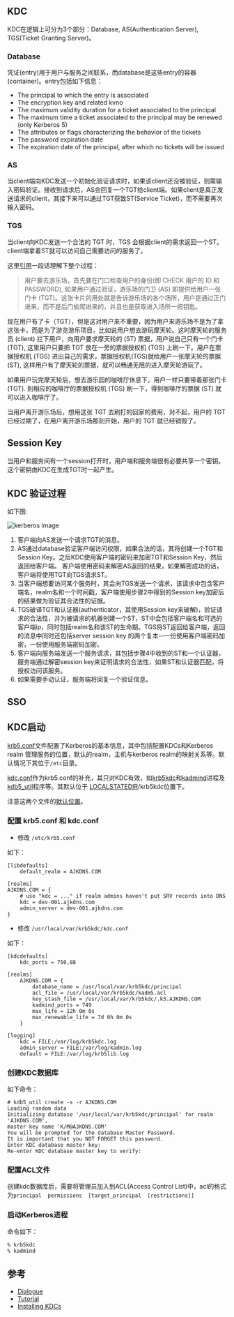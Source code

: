 
KDC
---
KDC在逻辑上可分为3个部分：Database, AS(Authentication Server), TGS(Ticket Granting Server)。

### Database
凭证(entry)用于用户与服务之间联系，而database是这些entry的容器(container)。entry包括如下信息：  
- The principal to which the entry is associated
- The encryption key and related kvno
- The maximum validity duration for a ticket associated to the principal
- The maximum time a ticket associated to the principal may be renewed (only Kerberos 5)
- The attributes or flags characterizing the behavior of the tickets
- The password expiration date
- The expiration date of the principal, after which no tickets will be issued

### AS
当client端向KDC发送一个初始化验证请求时，如果该client还没被验证，则需输入密码验证。接收到请求后，AS会回复一个TGT给client端。如果client是真正发送请求的client，其接下来可以通过TGT获致ST(Service Ticket)，而不需要再次输入密码。

### TGS
当client向KDC发送一个合法的 TGT 时，TGS 会根据client的需求返回一个ST。client端拿着ST就可以访问自己需要访问的服务了。

这里[引用](http://www.ahathinking.com/archives/243.html)一段话理解下整个过程：
>用户要去游乐场，首先要在门口检查用户的身份(即 CHECK 用户的 ID 和 PASSWORD), 如果用户通过验证，游乐场的门卫 (AS) 即提供给用户一张门卡 (TGT)。这张卡片的用处就是告诉游乐场的各个场所，用户是通过正门进来，而不是后门偷爬进来的，并且也是获取进入场所一把钥匙。

现在用户有了卡（TGT），但是这对用户来不重要，因为用户来游乐场不是为了拿这张卡，而是为了游览游乐项目，比如说用户想去游玩摩天轮。这时摩天轮的服务员 (client) 拦下用户，向用户要求摩天轮的 (ST) 票据，用户说自己只有一个门卡 (TGT), 这里用户只要把 TGT 放在一旁的票据授权机 (TGS) 上刷一下。用户在票据授权机 (TGS) 进出自己的需求，票据授权机(TGS)就给用户一张摩天轮的票据 (ST), 这样用户有了摩天轮的票据，就可以畅通无阻的进入摩天轮游玩了。

如果用户玩完摩天轮后，想去游乐园的咖啡厅休息下，用户一样只要带着那张门卡 (TGT). 到相应的咖啡厅的票据授权机 (TGS) 刷一下，得到咖啡厅的票据 (ST) 就可以进入咖啡厅了。

当用户离开游乐场后，想用这张 TGT 去刷打的回家的费用，对不起，用户的 TGT 已经过期了，在用户离开游乐场那刻开始，用户的 TGT 就已经销毁了。

Session Key
---
当用户和服务间有一个session打开时，用户端和服务端很有必要共享一个密钥。	这个密钥由KDC在生成TGT时一起产生。

KDC 验证过程
---
如下图:

 ![kerberos image](../../../img/krbmsg.gif)

1. 客户端向AS发送一个请求TGT的消息。
2. AS通过database验证客户端访问权限，如果合法的话，其将创建一个TGT和Session Key。之后KDC使用客户端的密码来加密TGT和Session Key，然后返回给客户端。
   客户端使用密码来解密AS返回的结果，如果解密成功的话，客户端将使用TGT向TGS请求ST。
3. 当客户端想要访问某个服务时，其会向TGS发送一个请求，该请求中包含客户端名，realm名和一个时间戳，客户端使用步骤2中得到的Session key加密后的结果做为验证其合法性的证据。
4. TGS破译TGT和认证器(authenticator，其使用Session key来破解)，验证请求的合法性，并为被请求的机器创建一个ST，ST中会包括客户端名和可选的客户端ip，同时包括realm名和该ST的生命期。TGS将ST返回给客户端，返回的消息中同时还包括server session key 的两个复本--一份使用客户端密码加密，一份使用服务端密码加密。
5. 客户端向服务端发送一个服务请求，其包括步骤4中收到的ST和一个认证器，服务端通过解密session key来证明请求的合法性，如果ST和认证器匹配，将授权访问该服务。
6. 如果需要手动认证，服务端将回复一个验证信息。

SSO
----

KDC启动
---
[krb5.conf](http://web.mit.edu/kerberos/krb5-current/doc/admin/conf_files/krb5_conf.html#krb5-conf-5)文件配置了Kerberos的基本信息，其中包括配置KDCs和Kerberos realm 管理服务的位置，默认的realm，主机与kerberos realm的映射关系等。默认情况下其位于`/etc`目录。

[kdc.conf](http://web.mit.edu/kerberos/krb5-current/doc/admin/conf_files/kdc_conf.html#kdc-conf-5)作为krb5.conf的补充，其只对KDC有效，如[krb5kdc](http://web.mit.edu/kerberos/krb5-current/doc/admin/admin_commands/krb5kdc.html#krb5kdc-8)和[kadmind](http://web.mit.edu/kerberos/krb5-current/doc/admin/admin_commands/kadmind.html#kadmind-8)进程及[kdb5_util](http://web.mit.edu/kerberos/krb5-current/doc/admin/admin_commands/kdb5_util.html#kdb5-util-8)程序等。其默认位于 [LOCALSTATEDIR](http://web.mit.edu/kerberos/krb5-current/doc/mitK5defaults.html#paths)/krb5kdc位置下。

注意这两个文件的[默认位置](http://web.mit.edu/kerberos/krb5-current/doc/mitK5defaults.html#paths)。

### 配置 krb5.conf 和 kdc.conf
- 修改 `/etc/krb5.conf`

如下：
```
[libdefaults]
	default_realm = AJKDNS.COM

[realms]
AJKDNS.COM = {
	# use "kdc = ..." if realm admins haven't put SRV records into DNS
	kdc = dev-001.ajkdns.com
	admin_server = dev-001.ajkdns.com
}
```

- 修改 `/usr/local/var/krb5kdc/kdc.conf`

如下：
```
[kdcdefaults]
	kdc_ports = 750,88

[realms]
	AJKDNS.COM = {
		database_name = /usr/local/var/krb5kdc/principal
		acl_file = /usr/local/var/krb5kdc/kadm5.acl
		key_stash_file = /usr/local/var/krb5kdc/.k5.AJKDNS.COM
		kadmind_ports = 749
		max_life = 12h 0m 0s
		max_renewable_life = 7d 0h 0m 0s
	}
	
[logging]
	kdc = FILE:/var/log/krb5kdc.log
	admin_server = FILE:/var/log/kadmin.log
	default = FILE:/var/log/krb5lib.log
```

### 创建KDC数据库
如下命令：
```
# kdb5_util create -s -r AJKDNS.COM
Loading random data
Initializing database '/usr/local/var/krb5kdc/principal' for realm 'AJKDNS.COM',
master key name 'K/M@AJKDNS.COM'
You will be prompted for the database Master Password.
It is important that you NOT FORGET this password.
Enter KDC database master key:
Re-enter KDC database master key to verify:
```

### 配置ACL文件
创建kdc数据库后，需要将管理员加入到ACL(Access Control List)中，acl的格式为`principal  permissions  [target_principal  [restrictions]]`

### 启动Kerberos进程
命令如下：
```
% krb5kdc
% kadmind
```

参考
---
- [Dialogue](http://web.mit.edu/kerberos/dialogue.html)
- [Tutorial](http://www.kerberos.org/software/tutorial.html)
- [Installing KDCs](http://web.mit.edu/kerberos/krb5-current/doc/admin/install_kdc.html#install-and-configure-the-master-kdc)
